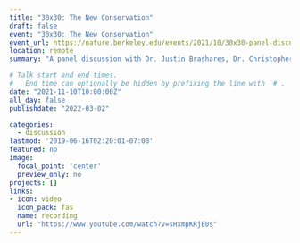 ```yaml
---
title: "30x30: The New Conservation"
draft: false
event: "30x30: The New Conservation"
event_url: https://nature.berkeley.edu/events/2021/10/30x30-panel-discussion
location: remote
summary: "A panel discussion with Dr. Justin Brashares, Dr. Christopher Schell, and myself on how we and others are working on and thinking about post-2020 conservation targets."

# Talk start and end times.
#   End time can optionally be hidden by prefixing the line with `#`.
date: "2021-11-10T10:00:00Z"
all_day: false
publishdate: "2022-03-02"

categories:
  - discussion
lastmod: '2019-06-16T02:20:01-07:00'
featured: no
image:
  focal_point: 'center'
  preview_only: no
projects: []
links:
- icon: video
  icon_pack: fas
  name: recording
  url: "https://www.youtube.com/watch?v=sHxmpKRjE0s"
---
```



